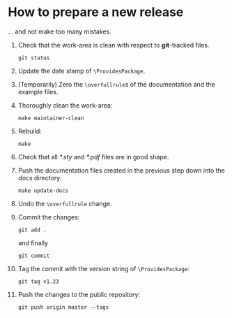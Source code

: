 #  How to prepare a new release

... and not make too many mistakes.


1. Check that the work-area is clean with respect to **git**-tracked
   files.

   ``` git status ```

1. Update the date stamp of `\ProvidesPackage`.

1. (Temporarily) Zero the `\overfullrule`s of the documentation and
   the example files.

1. Thoroughly clean the work-area:

   ```make maintainer-clean```

1. Rebuild:

   ```make```

1. Check that all _*.sty_ and _*.pdf_ files are in good shape.

1. Push the documentation files created in the previous step down into
   the *docs* directory:

   ```make update-docs```

1. Undo the `\overfullrule` change.

1. Commit the changes:

   ```
   git add .
   ```

   and finally

   ```
   git commit
   ```

1. Tag the commit with the version string of `\ProvidesPackage`:

   ```git tag v1.23```

1. Push the changes to the public repository:

   ```git push origin master --tags```
